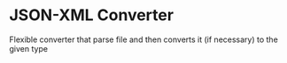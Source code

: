 # JSON-XML Converter

Flexible converter that parse file and then converts it (if necessary) to the given type
